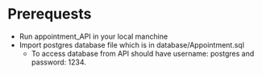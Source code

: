 # Prerequests


- Run appointment_API in your local manchine 
- Import postgres database file which is in database/Appointment.sql 
	- To access database from API should have username: postgres and password: 1234. 